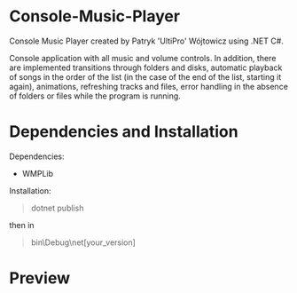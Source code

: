 # Console-Music-Player
Console Music Player created by Patryk 'UltiPro' Wójtowicz using .NET C#.

Console application with all music and volume controls. In addition, there are implemented transitions through folders and disks, automatic playback of songs in the order of the list (in the case of the end of the list, starting it again), animations, refreshing tracks and files, error handling in the absence of folders or files while the program is running.

# Dependencies and Installation

Dependencies:

<ul>
  <li>WMPLib</li>
</ul>

Installation:

> dotnet publish

then in 

> bin\Debug\net[your_version]

# Preview

![]()
